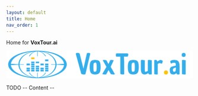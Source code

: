 ```yaml
---
layout: default
title: Home
nav_order: 1
---
```


Home for **VoxTour.ai**

![Alt text](./assets/images/logo.png)

TODO -- Content -- 
